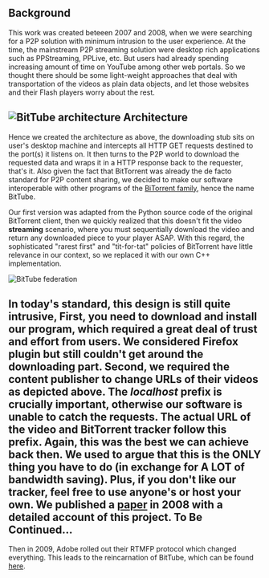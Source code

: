Background
----------
This work was created beteeen 2007 and 2008, when we were searching for a P2P solution with minimum intrusion to the 
user experience. At the time, the mainstream P2P streaming solution were desktop rich applications such as PPStreaming,
PPLive, etc. But users had already spending increasing amount of time on YouTube among other web portals. So we thought
there should be some light-weight approaches that deal with transportation of the videos as plain data objects, and 
let those websites and their Flash players worry about the rest.

![BitTube architecture](https://github.com/downloads/yicui/BitTube/architecture.jpg)
Architecture
------------
Hence we created the architecture as above, the downloading stub sits on user's desktop machine and intercepts all
HTTP GET requests destined to the port(s) it listens on. It then turns to the P2P world to download the requested data
and wraps it in a HTTP response back to the requester, that's it. Also given the fact that BitTorrent was already the
de facto standard for P2P content sharing, we decided to make our software interoperable with other programs of the
[BiTorrent family](http://en.wikipedia.org/wiki/Comparison_of_BitTorrent_software), hence the name BitTube. 

Our first version was adapted from the Python source code of the original BitTorrent client, then we quickly realized
that this doesn't fit the video **streaming** scenario, where you must sequentially download the video and return 
any downloaded piece to your player ASAP. With this regard, the sophisticated "rarest first" and "tit-for-tat" policies
of BitTorrent have little relevance in our context, so we replaced it with our own C++ implementation.

![BitTube federation](https://github.com/downloads/yicui/BitTube/federation.jpg)

In today's standard, this design is still quite intrusive, First, you need to download and install our program, which 
required a great deal of trust and effort from users. We considered Firefox plugin but still couldn't get around the 
downloading part. Second, we required the content publisher to change URLs of their videos as depicted above. 
The *localhost* prefix is crucially important, otherwise our software is unable to catch the requests. The actual
URL of the video and BitTorrent tracker follow this prefix. Again, this was the best we can achieve back then. 
We used to argue that this is the ONLY thing you have to do (in exchange for A LOT of bandwidth saving).
Plus, if you don't like our tracker, feel free to use anyone's or host your own. We published a 
[paper](https://www.researchgate.net/publication/221558644_BitTube_Case_Study_of_a_Web-Based_Peer-Assisted_Video-on-Demand_System)
in 2008 with a detailed account of this project.
To Be Continued...
------------------
Then in 2009, Adobe rolled out their RTMFP protocol which changed everything. This leads to the reincarnation of BitTube,
which can be found [here](https://github.com/yicui/BitTube-live).
